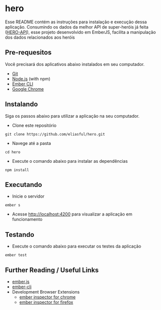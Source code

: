 # hero

Esse README contém as instruções para instalação e execução dessa aplicação.
Consumindo os dados da melhor API de super-heróis já feita ([HERO-API](https://github.com/eliasful/hero-api)),
esse projeto desenvolvido em EmberJS,
facilita a manipulação dos dados relacionados aos heróis

## Pre-requesitos

Você precisará dos aplicativos abaixo instalados em seu computador.

* [Git](https://git-scm.com/)
* [Node.js](https://nodejs.org/) (with npm)
* [Ember CLI](https://ember-cli.com/)
* [Google Chrome](https://google.com/chrome/)

## Instalando

Siga os passos abaixo para utilizar a aplicação na seu computador.

* Clone este repositório
~~~~
git clone https://github.com/eliasful/hero.git
~~~~
* Navege até a pasta
~~~~
cd hero
~~~~
* Execute o comando abaixo para instalar as dependências
~~~~
npm install
~~~~

## Executando

* Inicie o servidor
~~~~
ember s
~~~~
* Acesse [http://localhost:4200](http://localhost:4200) para visualizar a aplicação em funcionamento

## Testando

* Execute o comando abaixo para executar os testes da aplicação
~~~~
ember test
~~~~

## Further Reading / Useful Links

* [ember.js](https://emberjs.com/)
* [ember-cli](https://ember-cli.com/)
* Development Browser Extensions
  * [ember inspector for chrome](https://chrome.google.com/webstore/detail/ember-inspector/bmdblncegkenkacieihfhpjfppoconhi)
  * [ember inspector for firefox](https://addons.mozilla.org/en-US/firefox/addon/ember-inspector/)
